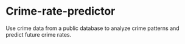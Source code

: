 # Crime-rate-predictor
Use crime data from a public database to analyze crime patterns and predict future crime rates.
